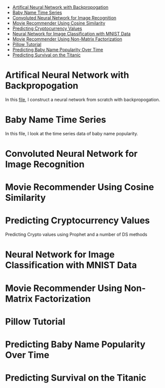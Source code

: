 * [Artifical Neural Network with Backpropogation](#artifical-neural-network-with-backpropogation)<br>
* [Baby Name Time Series](#baby-name-time-series)<br>
* [Convoluted Neural Network for Image Recognition](#convoluted-neural-network-for-image-recognition)<br>
* [Movie Recommender Using Cosine Similarity](#movie-recommender-using-cosine-similarity)
* [Predicting Cryptocurrency Values](#predicting-cryptocurrency-values)
* [Neural Network for Image Classification with MNIST Data](#neural-network-for-image-classification-with-mnist-data)
* [Movie Recommender Using Non-Matrix Factorization](#movie-recommender-using-non-matrix-factorization)
* [Pillow Tutorial](#pillow-tutorial)
* [Predicting Baby Name Popularity Over Time](#predicting-baby-name-popularity-over-time)
* [Predicting Survival on the Titanic](#predicting-survival-on-the-titanic)

# Artifical Neural Network with Backpropogation

In this [file](ANN_Implementation_w_Backpropagation.py), I construct a neural network from scratch with backpropogation.

# Baby Name Time Series

In this file, I look at the time series data of baby name popularity.

# Convoluted Neural Network for Image Recognition


# Movie Recommender Using Cosine Similarity


# Predicting Cryptocurrency Values
Predicting Crypto values using Prophet and a number of DS methods

# Neural Network for Image Classification with MNIST Data

# Movie Recommender Using Non-Matrix Factorization

# Pillow Tutorial

# Predicting Baby Name Popularity Over Time

# Predicting Survival on the Titanic
